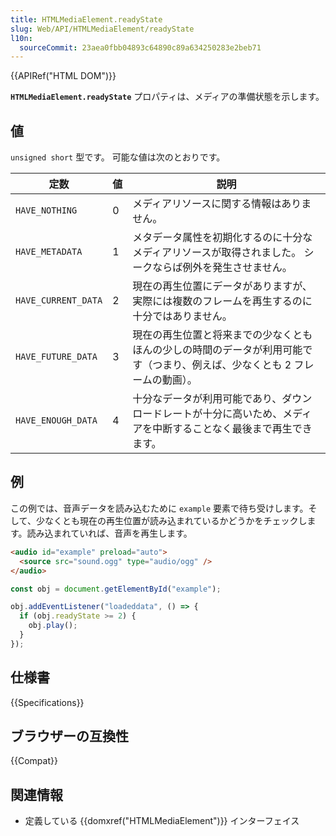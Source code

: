 ```yaml
---
title: HTMLMediaElement.readyState
slug: Web/API/HTMLMediaElement/readyState
l10n:
  sourceCommit: 23aea0fbb04893c64890c89a634250283e2beb71
---
```


{{APIRef("HTML DOM")}}

**`HTMLMediaElement.readyState`** プロパティは、メディアの準備状態を示します。

## 値

`unsigned short` 型です。 可能な値は次のとおりです。

<table class="no-markdown">
  <thead>
    <tr>
      <th scope="col">定数</th>
      <th scope="col">値</th>
      <th scope="col">説明</th>
    </tr>
  </thead>
  <tbody>
    <tr>
      <td><code>HAVE_NOTHING</code></td>
      <td>0</td>
      <td>メディアリソースに関する情報はありません。</td>
    </tr>
    <tr>
      <td><code>HAVE_METADATA</code></td>
      <td>1</td>
      <td>
        メタデータ属性を初期化するのに十分なメディアリソースが取得されました。 シークならば例外を発生させません。
      </td>
    </tr>
    <tr>
      <td><code>HAVE_CURRENT_DATA</code></td>
      <td>2</td>
      <td>
        現在の再生位置にデータがありますが、実際には複数のフレームを再生するのに十分ではありません。
      </td>
    </tr>
    <tr>
      <td><code>HAVE_FUTURE_DATA</code></td>
      <td>3</td>
      <td>
        現在の再生位置と将来までの少なくともほんの少しの時間のデータが利用可能です（つまり、例えば、少なくとも 2 フレームの動画）。
      </td>
    </tr>
    <tr>
      <td><code>HAVE_ENOUGH_DATA</code></td>
      <td>4</td>
      <td>
        十分なデータが利用可能であり、ダウンロードレートが十分に高いため、メディアを中断することなく最後まで再生できます。
      </td>
    </tr>
  </tbody>
</table>

## 例

この例では、音声データを読み込むために `example` 要素で待ち受けします。そして、少なくとも現在の再生位置が読み込まれているかどうかをチェックします。読み込まれていれば、音声を再生します。

```html
<audio id="example" preload="auto">
  <source src="sound.ogg" type="audio/ogg" />
</audio>
```

```js
const obj = document.getElementById("example");

obj.addEventListener("loadeddata", () => {
  if (obj.readyState >= 2) {
    obj.play();
  }
});
```

## 仕様書

{{Specifications}}

## ブラウザーの互換性

{{Compat}}

## 関連情報

- 定義している {{domxref("HTMLMediaElement")}} インターフェイス
